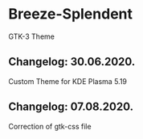 # Breeze-Splendent
GTK-3 Theme

Changelog: 30.06.2020.
--------------------

Custom Theme for KDE Plasma 5.19


Changelog: 07.08.2020.
---------------------

Correction of gtk-css file
